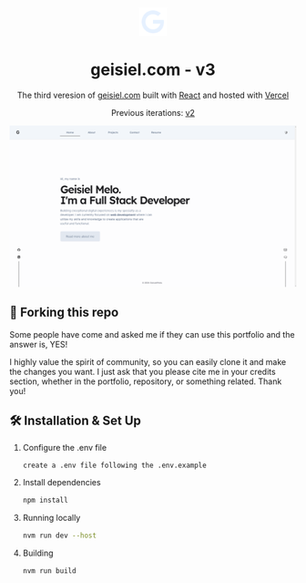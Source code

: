 <div align="center">
  <img alt="Logo" src="https://github.com/GeisielMelo/v3/blob/main/public/img/logo.png" width="50" />
</div>
<h1 align="center">
  geisiel.com - v3
</h1>
<p align="center">
  The third veresion of <a href="https://geisiel.com" target="_blank">geisiel.com</a> built with <a href="https://react.dev" target="_blank">React</a> and hosted with <a href="https://vercel.com" target="_blank">Vercel</a>
</p>
<p align="center">
  Previous iterations:
  <a href="https://v2.geisiel.com/" target="_blank">v2</a>
</p>

![demo](https://raw.githubusercontent.com/GeisielMelo/v3/main/public/img/demo.png)

## 🚨 Forking this repo

Some people have come and asked me if they can use this portfolio and the answer is, YES!

I highly value the spirit of community, so you can easily clone it and make the changes you want. I just ask that you please cite me in your credits section, whether in the portfolio, repository, or something related. Thank you!

## 🛠 Installation & Set Up

1. Configure the .env file

   ```sh
   create a .env file following the .env.example
   ```

2. Install dependencies

   ```sh
   npm install
   ```

3. Running locally

   ```sh
   nvm run dev --host
   ```

4. Building

   ```sh
   nvm run build
   ```
